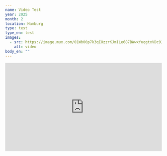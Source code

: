 ```yaml
---
name: Video Test
year: 2025
month: 2
location: Hamburg
type: test
type_en: test
images:
  - src: https://image.mux.com/01Wb00p7k3qIOzzrKJmILe687BWwxYuqgtxVDc9JUwgXk/thumbnail.png?width=214&height=121&time=214
    alt: video
body_en: ""
---
```

<iframe
  src="https://player.mux.com/01Wb00p7k3qIOzzrKJmILe687BWwxYuqgtxVDc9JUwgXk?metadata-video-title=Help_Version1&video-title=Help_Version1&accent-color=%23000000&primary-color=%23f1fff4"
  style="width: 100%; border: none; aspect-ratio: 16/9;"
  allow="accelerometer; gyroscope; autoplay; encrypted-media; picture-in-picture;"
  allowfullscreen
></iframe>
